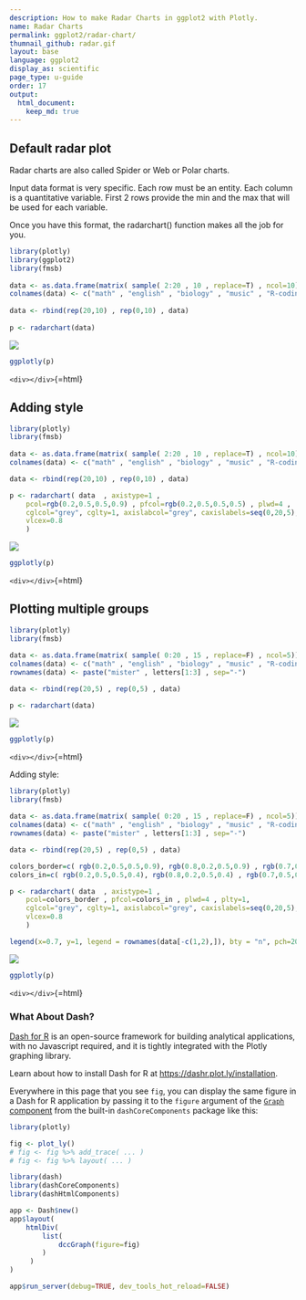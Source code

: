 ```yaml
---
description: How to make Radar Charts in ggplot2 with Plotly.
name: Radar Charts
permalink: ggplot2/radar-chart/
thumnail_github: radar.gif
layout: base
language: ggplot2
display_as: scientific
page_type: u-guide
order: 17
output:
  html_document:
    keep_md: true
---
```




## Default radar plot

Radar charts are also called Spider or Web or Polar charts. 

Input data format is very specific. Each row must be an entity. Each column is a quantitative variable. First 2 rows provide the min and the max that will be used for each variable.

Once you have this format, the radarchart() function makes all the job for you.


```r
library(plotly)
library(ggplot2)
library(fmsb)
 
data <- as.data.frame(matrix( sample( 2:20 , 10 , replace=T) , ncol=10))
colnames(data) <- c("math" , "english" , "biology" , "music" , "R-coding", "data-viz" , "french" , "physic", "statistic", "sport" )
 
data <- rbind(rep(20,10) , rep(0,10) , data)
 
p <- radarchart(data)
```

![](/root/project/build/ggplot2/2021-08-04-radar-chart_files/figure-html/unnamed-chunk-2-1.png)

```r
ggplotly(p)
```

`<div></div>`{=html}




## Adding style



```r
library(plotly)
library(fmsb)
 
data <- as.data.frame(matrix( sample( 2:20 , 10 , replace=T) , ncol=10))
colnames(data) <- c("math" , "english" , "biology" , "music" , "R-coding", "data-viz" , "french" , "physic", "statistic", "sport" )

data <- rbind(rep(20,10) , rep(0,10) , data)

p <- radarchart( data  , axistype=1 , 
    pcol=rgb(0.2,0.5,0.5,0.9) , pfcol=rgb(0.2,0.5,0.5,0.5) , plwd=4 , 
    cglcol="grey", cglty=1, axislabcol="grey", caxislabels=seq(0,20,5), cglwd=0.8,
    vlcex=0.8 
    )
```

![](/root/project/build/ggplot2/2021-08-04-radar-chart_files/figure-html/unnamed-chunk-3-1.png)

```r
ggplotly(p)
```

`<div></div>`{=html}



## Plotting multiple groups



```r
library(plotly)
library(fmsb)
 
data <- as.data.frame(matrix( sample( 0:20 , 15 , replace=F) , ncol=5))
colnames(data) <- c("math" , "english" , "biology" , "music" , "R-coding" )
rownames(data) <- paste("mister" , letters[1:3] , sep="-")

data <- rbind(rep(20,5) , rep(0,5) , data)

p <- radarchart(data)
```

![](/root/project/build/ggplot2/2021-08-04-radar-chart_files/figure-html/unnamed-chunk-4-1.png)

```r
ggplotly(p)
```

`<div></div>`{=html}

Adding style:

```r
library(plotly)
library(fmsb)
 
data <- as.data.frame(matrix( sample( 0:20 , 15 , replace=F) , ncol=5))
colnames(data) <- c("math" , "english" , "biology" , "music" , "R-coding" )
rownames(data) <- paste("mister" , letters[1:3] , sep="-")

data <- rbind(rep(20,5) , rep(0,5) , data)

colors_border=c( rgb(0.2,0.5,0.5,0.9), rgb(0.8,0.2,0.5,0.9) , rgb(0.7,0.5,0.1,0.9) )
colors_in=c( rgb(0.2,0.5,0.5,0.4), rgb(0.8,0.2,0.5,0.4) , rgb(0.7,0.5,0.1,0.4) )

p <- radarchart( data  , axistype=1 , 
    pcol=colors_border , pfcol=colors_in , plwd=4 , plty=1,
    cglcol="grey", cglty=1, axislabcol="grey", caxislabels=seq(0,20,5), cglwd=0.8,
    vlcex=0.8 
    )

legend(x=0.7, y=1, legend = rownames(data[-c(1,2),]), bty = "n", pch=20 , col=colors_in , text.col = "grey", cex=1.2, pt.cex=3)
```

![](/root/project/build/ggplot2/2021-08-04-radar-chart_files/figure-html/unnamed-chunk-5-1.png)

```r
ggplotly(p)
```

`<div></div>`{=html}



### What About Dash?

[Dash for R](https://dashr.plot.ly/) is an open-source framework for building analytical applications, with no Javascript required, and it is tightly integrated with the Plotly graphing library. 

Learn about how to install Dash for R at https://dashr.plot.ly/installation.

Everywhere in this page that you see `fig`, you can display the same figure in a Dash for R application by passing it to the `figure` argument of the [`Graph` component](https://dashr.plot.ly/dash-core-components/graph) from the built-in `dashCoreComponents` package like this:


```r
library(plotly)

fig <- plot_ly() 
# fig <- fig %>% add_trace( ... )
# fig <- fig %>% layout( ... ) 

library(dash)
library(dashCoreComponents)
library(dashHtmlComponents)

app <- Dash$new()
app$layout(
    htmlDiv(
        list(
            dccGraph(figure=fig) 
        )
     )
)

app$run_server(debug=TRUE, dev_tools_hot_reload=FALSE)
```
